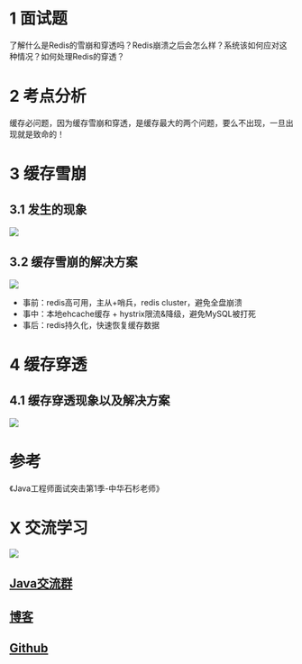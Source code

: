 # 1 面试题

了解什么是Redis的雪崩和穿透吗？Redis崩溃之后会怎么样？系统该如何应对这种情况？如何处理Redis的穿透？

# 2 考点分析

缓存必问题，因为缓存雪崩和穿透，是缓存最大的两个问题，要么不出现，一旦出现就是致命的！

# 3 缓存雪崩

## 3.1 发生的现象

![](https://ask.qcloudimg.com/http-save/1752328/b03hr8eln4.png)

## 3.2 缓存雪崩的解决方案

![](https://ask.qcloudimg.com/http-save/1752328/xwm3e0kbx1.png)

- 事前：redis高可用，主从+哨兵，redis cluster，避免全盘崩溃
- 事中：本地ehcache缓存 + hystrix限流&降级，避免MySQL被打死
- 事后：redis持久化，快速恢复缓存数据

# 4 缓存穿透

## 4.1 缓存穿透现象以及解决方案

![](https://ask.qcloudimg.com/http-save/1752328/m9f7vqfaa3.png)

# 参考

《Java工程师面试突击第1季-中华石杉老师》


# X 交流学习
![](https://img-blog.csdnimg.cn/20190504005601174.jpg)
## [Java交流群](https://jq.qq.com/?_wv=1027&k=5UB4P1T)
## [博客](https://blog.csdn.net/qq_33589510)
## [Github](https://github.com/Wasabi1234)